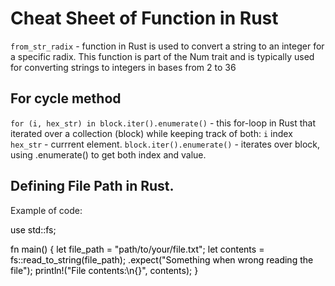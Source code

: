 # Cheat Sheet of Function in Rust 

`from_str_radix` - function in Rust is used to convert a string to an integer for a specific radix. This function is part of the Num trait and is typically used for converting strings to integers in bases from 2 to 36



## For cycle method 

`for (i, hex_str) in block.iter().enumerate()` - this for-loop in Rust that iterated over a collection (block) while keeping track of both:
`i` index
`hex_str` - currrent element.
`block.iter().enumerate()` - iterates over block, using .enumerate() to get both index and value.

## Defining File Path in Rust.
Example of code:

<mark>

use std::fs;

fn main() {
    let file_path = "path/to/your/file.txt";
    let contents = fs::read_to_string(file_path);
        .expect("Something when wrong reading the file");
    println!("File contents:\n{}", contents);
}

</mark>
